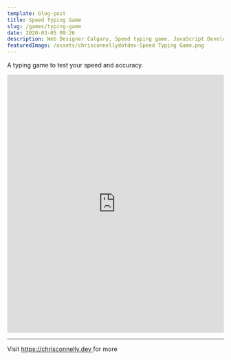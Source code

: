 ```yaml
---
template: blog-post
title: Speed Typing Game
slug: /games/typing-game
date: 2020-03-05 09:26
description: Web Designer Calgary, Speed typing game. JavaScript Developer
featuredImage: /assets/chrisconnellydotdev-Speed Typing Game.png
---
```

A typing game to test your speed and accuracy.



<iframe height="600" style="width: 100%;" scrolling="no" title="Typing Game" src="https://codepen.io/chris-connelly/embed/OJNjWxL?height=600&theme-id=dark&default-tab=js,result" frameborder="no" loading="lazy" allowtransparency="true" allowfullscreen="true">
  See the Pen <a href='https://codepen.io/chris-connelly/pen/OJNjWxL'>Typing Game</a> by Chris Connelly
  (<a href='https://codepen.io/chris-connelly'>@chris-connelly</a>) on <a href='https://codepen.io'>CodePen</a>.
</iframe>


---

Visit [https://chrisconnelly.dev ](https://chrisconnelly.dev)for more

